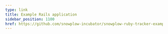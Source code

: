 ```yaml
---
type: link
title: Example Rails application
sidebar_position: 1100
href: https://github.com/snowplow-incubator/snowplow-ruby-tracker-examples
---
```

